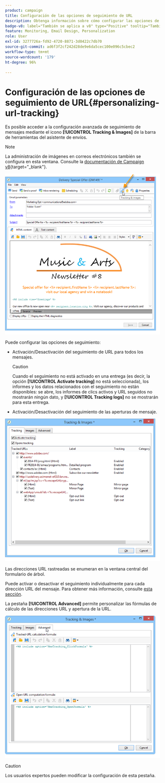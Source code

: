 ```yaml
---
product: campaign
title: Configuración de las opciones de seguimiento de URL
description: Obtenga información sobre cómo configurar las opciones de seguimiento de URL
badge-v8: label="También se aplica a v8" type="Positive" tooltip="También se aplica a Campaign v8"
feature: Monitoring, Email Design, Personalization
role: User
exl-id: 3277726a-fd92-4720-8871-3d0422c7db70
source-git-commit: ad6f3f2cf242d28de9e6da5cec100e096c5cbec2
workflow-type: tm+mt
source-wordcount: '179'
ht-degree: 96%

---
```


# Configuración de las opciones de seguimiento de URL{#personalizing-url-tracking}

Es posible acceder a la configuración avanzada de seguimiento de mensajes mediante el icono **[!UICONTROL Tracking & Images]** de la barra de herramientas del asistente de envíos.

>[!NOTE]
>
>La administración de imágenes en correos electrónicos también se configura en esta ventana. Consulte la [documentación de Campaign v8](https://experienceleague.adobe.com/docs/campaign/campaign-v8/send/emails/defining-the-email-content.html?lang=es#adding-images){target="_blank"}.

![](assets/s_ncs_user_email_del_tracking_ico.png)

Puede configurar las opciones de seguimiento:

* Activación/Desactivación del seguimiento de URL para todos los mensajes.

  >[!CAUTION]
  >
  >Cuando el seguimiento no está activado en una entrega (es decir, la opción **[!UICONTROL Activate tracking]** no está seleccionada), los informes y los datos relacionados con el seguimiento no están disponibles: se abre, los informes de clics activos y URL seguidos no mostrarán ningún dato, y **[!UICONTROL Tracking logs]** no se mostrarán para esta entrega.

* Activación/Desactivación del seguimiento de las aperturas de mensaje.

![](assets/s_ncs_user_email_del_tracking_param.png)

Las direcciones URL rastreadas se enumeran en la ventana central del formulario de árbol.

Puede activar o desactivar el seguimiento individualmente para cada dirección URL del mensaje. Para obtener más información, consulte [esta sección](how-to-configure-tracked-links.md).

La pestaña **[!UICONTROL Advanced]** permite personalizar las fórmulas de cálculo de las direcciones URL y apertura de la URL.

![](assets/s_ncs_user_email_del_tracking_param_adv.png)

>[!CAUTION]
>
>Los usuarios expertos pueden modificar la configuración de esta pestaña.
